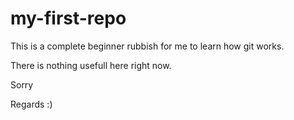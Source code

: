 # my-first-repo
This is a complete beginner rubbish for me to learn how git works.

There is nothing usefull here right now.

Sorry

Regards :) 
